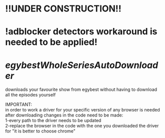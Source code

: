 # !!UNDER CONSTRUCTION!!  
# !adblocker detectors workaround is needed to be applied!  
# _egybestWholeSeriesAutoDownloader_  
downloads your favourite show from egybest without having to download all the episodes yourself  
  
IMPORTANT:  
  in order to work a driver for your specific version of any browser is needed  
  after downloading changes in the code need to be made:  
    1-every path to the driver needs to be updated    
    2-replace the browser in the code with the one you downloaded the driver for "it is better to choose chrome"  
